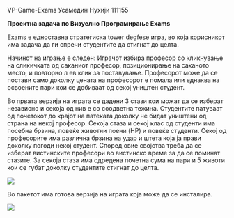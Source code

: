 
<pr>VP-Game-Exams
Усамедин Нухији 111155

<b>                          Проектна задача по Визуелно Програмирање
                                                    Exams</b>
                                                    
Exams е едноставна стратегиска tower degfese игра, во која корисникот има задача да ги спречи студентите да стигнат до целта.
 
 
Начинот на играње е следен:
Играчот избира професор со кликнување на сликичката од саканиот професор, позиционирање на саканото место, и повторно л ев клик  за поставување. Професорот може да се постави само доколку цената на професорот е помала или еднаква на освоените пари кои се добиваат од секој уништен студент.

Во првата верзија на играта се дадени 3 стази кои можат да се изберат независно и секоја од нив е со соодветна тежина. Студентите патуваат од почетокот до крајот на патеката доколку не бидат уништени од страна на некој професор.
Секоја стаза и секој клас од студенти има посебна брзина, повеќе животни поени (HP) и повеќе студенти.
Секој од професорите има различна брзина на удар и штета која ја прави доколку погоди некој студент. Според овие својства треба да се изберат вистинските професори во вистинско време за да се поминат стазите.
За секоја стаза има одредена почетна сума на пари и 5 животи кои се губат доколку студентите стигнат до целта.

<img src="http://i.imgur.com/dmcXVru.png">

Во пакетот има готова верзија на играта која може да се инсталира.

<img src="http://i.imgur.com/RFe5Q7M.png">
</pr>
